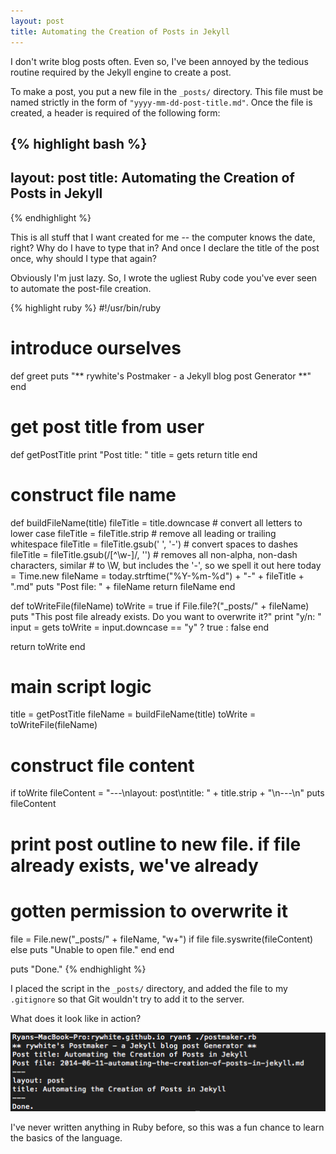 ```yaml
---
layout: post
title: Automating the Creation of Posts in Jekyll
---
```


I don't write blog posts often. Even so, I've been annoyed by the tedious routine required by the Jekyll engine to create a post. 

To make a post, you put a new file in the `_posts/` directory. This file must be named strictly in the form of ``"yyyy-mm-dd-post-title.md"``. Once the file is created, a header is required of the following form:

{% highlight bash %}
---
layout: post
title: Automating the Creation of Posts in Jekyll
---
{% endhighlight %}

This is all stuff that I want created for me -- the computer knows the date, right? Why do I have to type that in? And once I declare the title of the post once, why should I type that again? 

Obviously I'm just lazy. So, I wrote the ugliest Ruby code you've ever seen to automate the post-file creation. 

{% highlight ruby %}
#!/usr/bin/ruby

# introduce ourselves
def greet
  puts "** rywhite's Postmaker - a Jekyll blog post Generator **"
end


# get post title from user
def getPostTitle
  print "Post title: "
  title = gets
  return title
end

# construct file name
def buildFileName(title)
  fileTitle = title.downcase # convert all letters to lower case
  fileTitle = fileTitle.strip # remove all leading or trailing whitespace
  fileTitle = fileTitle.gsub(' ', '-') # convert spaces to dashes
  fileTitle = fileTitle.gsub(/[^\w-]/, '') # removes all non-alpha, non-dash characters, similar 
                                           # to \W, but includes the '-', so we spell it out here
  today = Time.new
  fileName = today.strftime("%Y-%m-%d") + "-" + fileTitle + ".md"
  puts "Post file: " + fileName
  return fileName
end

def toWriteFile(fileName)
  toWrite = true
  if File.file?("_posts/" + fileName)
    puts "This post file already exists. Do you want to overwrite it?"
    print "y/n: "
    input = gets
    toWrite = input.downcase == "y" ? true : false
  end
  
  return toWrite
end

# main script logic
title = getPostTitle
fileName = buildFileName(title)
toWrite = toWriteFile(fileName)

# construct file content
if toWrite
  fileContent = "---\nlayout: post\ntitle: " + title.strip + "\n---\n"
  puts fileContent

  # print post outline to new file. if file already exists, we've already 
  # gotten permission to overwrite it
  file = File.new("_posts/" + fileName, "w+")
  if file
    file.syswrite(fileContent)
  else
    puts "Unable to open file."
  end
end


puts "Done."
{% endhighlight %}

I placed the script in the `_posts/` directory, and added the file to my `.gitignore` so that Git wouldn't try to add it to the server. 

What does it look like in action?

![Postmaker in action](/images/postmaker_run.png)

I've never written anything in Ruby before, so this was a fun chance to learn the basics of the language. 

